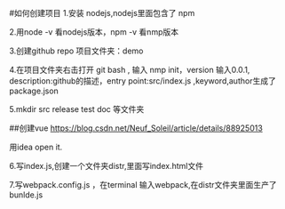#如何创建项目
1.安装 nodejs,nodejs里面包含了 npm

2.用node -v 看nodejs版本，npm -v 看nmp版本

3.创建github repo 项目文件夹：demo

4.在项目文件夹右击打开 git bash , 输入 nmp init，version 输入0.0.1, description:github的描述，entry point:src/index.js ,keyword,author生成了package.json

5.mkdir src release test doc 等文件夹

##创建vue
https://blog.csdn.net/Neuf_Soleil/article/details/88925013

用idea open it.

6.写index.js,创建一个文件夹distr,里面写index.html文件

7.写webpack.config.js ，在terminal 输入webpack,在distr文件夹里面生产了 bunlde.js
